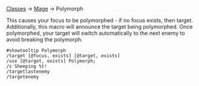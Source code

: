 [Classes](https://github.com/Harurebi/HaruMacros/tree/master/Classes) -> [Mage](https://github.com/Harurebi/HaruMacros/tree/master/Classes/Mage) -> Polymorph

This causes your focus to be polymorphed - if no focus exists, then target. 
Additionally, this macro will announce the target being polymorphed. Once polymorphed, your target will switch automatically to the next
enemy to avoid breaking the polymorph.

```
#showtooltip Polymorph
/target [@focus, exists] [@target, exists]
/use [@target, exists] Polymorph;
/s Sheeping %t!
/targetlastenemy
/targetenemy
```
